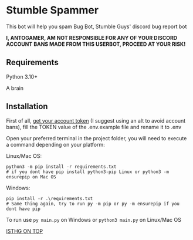 # Stumble Spammer

This bot will help you spam Bug Bot, Stumble Guys' discord bug report bot

**I, ANTOGAMER, AM NOT RESPONSIBLE FOR ANY OF YOUR DISCORD ACCOUNT BANS MADE FROM THIS USERBOT, PROCEED AT YOUR RISK!**

## Requirements
Python 3.10+

A brain

## Installation

First of all, [get your account token](https://discordhelp.net/discord-token) (I suggest using an alt to avoid account bans), fill the TOKEN value of the .env.example file and rename it to .env

Open your preferred terminal in the project folder, you will need to execute a command depending on your platform:

Linux/Mac OS:
```
python3 -m pip install -r requirements.txt
# if you dont have pip install python3-pip Linux or python3 -m ensurepip on Mac OS
```

Windows:
```
pip install -r .\requirements.txt
# Same thing again, try to run py -m pip or py -m ensurepip if you dont have pip
```

To run use `py main.py` on Windows or `python3 main.py` on Linux/Mac OS

[ISTHG ON TOP](https://discord.gg/stumble)
